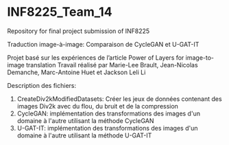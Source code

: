 # INF8225_Team_14
Repository for final project submission of INF8225

Traduction image-à-image:
Comparaison de CycleGAN et U-GAT-IT

Projet basé sur les expériences de l’article Power of Layers for image-to-image translation
Travail réalisé par Marie-Lee Brault, Jean-Nicolas Demanche, Marc-Antoine Huet et Jackson Leli Li

Description des fichiers:

1. CreateDiv2kModifiedDatasets: Créer les jeux de données contenant des images Div2k avec du flou, du bruit et de la compression
2. CycleGAN: implémentation des transformations des images d'un domaine à l'autre utilisant la méthode CycleGAN
3. U-GAT-IT: implémentation des transformations des images d'un domaine à l'autre utilisant la méthode U-GAT-IT